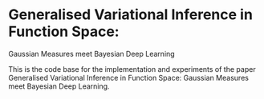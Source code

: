 # Generalised Variational Inference in Function Space:
Gaussian Measures meet Bayesian Deep Learning

This is the code base for the implementation and experiments of the paper Generalised Variational Inference in Function Space:
Gaussian Measures meet Bayesian Deep Learning. 



